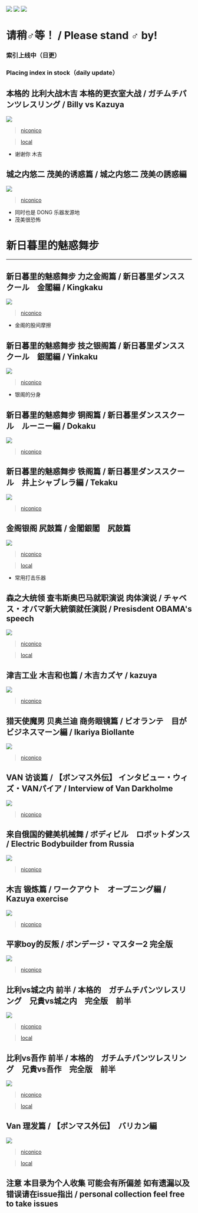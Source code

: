 ![](https://img.shields.io/github/issues/tydaytygx/gachimuchi_aniki_area)
![](https://img.shields.io/github/stars/tydaytygx/gachimuchi_aniki_area)
![](https://img.shields.io/github/license/tydaytygx/gachimuchi_aniki_area)
# 请稍♂等！ / Please stand ♂ by! 
<h3>索引上线中（日更）</h3>
<h3>Placing index in stock（daily update）</h3>

## 本格的 比利大战木吉 本格的更衣室大战 / ガチムチパンツレスリング / Billy vs Kazuya
![](https://cdn.jsdelivr.net/gh/tydaytygx/Gachimuchi_aniki_area/imgs/billy_vs_kazuya2.jpeg)
> [niconico](https://www.nicovideo.jp/watch/sm1175788)

> [local](https://github.com/tydaytygx/Gachimuchi_area/blob/main/videos/%E6%9C%AC%E6%A0%BC%E7%9A%84%20%E3%82%AC%E3%83%81%E3%83%A0%E3%83%81%E3%83%91%E3%83%B3%E3%83%84%E3%83%AC%E3%82%B9%E3%83%AA%E3%83%B3%E3%82%B0%20-%20%E3%83%8B%E3%82%B3%E3%83%8B%E3%82%B3%E5%8B%95%E7%94%BB.ts?raw=true)
+ 谢谢你 木吉

## 城之内悠二 茂美的诱惑篇 / 城之内悠二 茂美の誘惑編 
![](https://cdn.jsdelivr.net/gh/tydaytygx/Gachimuchi_aniki_area/imgs/茂美誘惑篇.jpeg)
> [niconico](https://www.nicovideo.jp/watch/sm12110047)
+ 同时也是 DONG 乐器发源地
+ 茂美很恐怖

# 新日暮里的魅惑舞步
---
## 新日暮里的魅惑舞步 力之金阁篇 / 新日暮里ダンススクール　金閣編 / Kingkaku
![](https://cdn.jsdelivr.net/gh/tydaytygx/Gachimuchi_aniki_area/imgs/kingkaku.jpeg)
> [niconico](https://www.nicovideo.jp/watch/sm14483345)
+ 金阁的股间摩擦

## 新日暮里的魅惑舞步 技之银阁篇 / 新日暮里ダンススクール　銀閣編 / Yinkaku
![](https://cdn.jsdelivr.net/gh/tydaytygx/Gachimuchi_aniki_area/imgs/yinkaku.jpeg)
> [niconico](https://www.nicovideo.jp/watch/sm14520778)
+ 银阁的分身

## 新日暮里的魅惑舞步 铜阁篇 / 新日暮里ダンススクール　ルーニー編 / Dokaku
![](https://cdn.jsdelivr.net/gh/tydaytygx/Gachimuchi_aniki_area/imgs/dokaku.jpeg)
> [niconico](https://www.nicovideo.jp/watch/sm14441987)

## 新日暮里的魅惑舞步 铁阁篇 / 新日暮里ダンススクール　井上シャブレラ編 / Tekaku
![](https://cdn.jsdelivr.net/gh/tydaytygx/Gachimuchi_aniki_area/imgs/tekaku.jpeg)
> [niconico](https://www.nicovideo.jp/watch/sm14623706)

## 金阁银阁 尻鼓篇 / 金閣銀閣　尻鼓篇
![](https://cdn.jsdelivr.net/gh/tydaytygx/Gachimuchi_aniki_area/imgs/kingkaku_yinkaku.jpeg)
> [niconico](https://www.nicovideo.jp/watch/sm40067336)

> [local](https://raw.githubusercontent.com/tydaytygx/Gachimuchi_area/main/videos/%E9%87%91%E9%96%A3%E9%8A%80%E9%96%A3%E3%80%80%E5%B0%BB%E9%BC%93%E7%AF%872_2%20-%20%E3%83%8B%E3%82%B3%E3%83%8B%E3%82%B3%E5%8B%95%E7%94%BB.ts)
+ 常用打击乐器

## 森之大统领 查韦斯奥巴马就职演说 肉体演说 / チャベス・オバマ新大統領就任演説 / Presisdent OBAMA's speech
![](https://cdn.jsdelivr.net/gh/tydaytygx/Gachimuchi_aniki_area/imgs/OBAMA.jpeg)
> [niconico](https://www.nicovideo.jp/watch/sm5926280)

> [local](https://raw.githubusercontent.com/tydaytygx/Gachimuchi_area/main/videos/%E3%80%90%E6%96%B0%E6%97%A5%E6%9A%AE%E9%87%8C%E5%A4%A7%E7%B5%B1%E9%A0%98%E3%80%91%E3%80%80%E3%83%81%E3%83%A3%E3%83%99%E3%82%B9%E3%83%BB%E3%82%AA%E3%83%90%E3%83%9E%E6%96%B0%E5%A4%A7%E7%B5%B1%E9%A0%98%E5%B0%B1%E4%BB%BB%E6%BC%94%E8%AA%AC%20-%20%E3%83%8B%E3%82%B3%E3%83%8B%E3%82%B3%E5%8B%95%E7%94%BB.ts)


## 津吉工业 木吉和也篇 / 木吉カズヤ / kazuya
![](https://cdn.jsdelivr.net/gh/tydaytygx/Gachimuchi_aniki_area/imgs/kazuya.jpeg)
> [niconico](https://www.nicovideo.jp/watch/sm11985282)

## 猎天使魔男 贝奥兰迪 商务眼镜篇 / ビオランテ　目がビジネスマーン編 / Ikariya Biollante
![](https://cdn.jsdelivr.net/gh/tydaytygx/Gachimuchi_aniki_area/imgs/biollante.jpeg)

> [niconico](https://www.nicovideo.jp/watch/sm5518359)


## VAN 访谈篇 / 【ボンマス外伝】 インタビュー・ウィズ・VANパイア / Interview of Van Darkholme 
![](https://cdn.jsdelivr.net/gh/tydaytygx/Gachimuchi_aniki_area/imgs/van_darkholme_interview.jpeg)
> [niconico](https://www.nicovideo.jp/watch/sm8522884)


## 来自俄国的健美机械舞 / ボディビル　ロボットダンス / Electric Bodybuilder from Russia
![](https://cdn.jsdelivr.net/gh/tydaytygx/Gachimuchi_aniki_area/imgs/gachimuchi_russia.jpg)

> [niconico](https://www.nicovideo.jp/watch/sm137455)

## 木吉 锻炼篇 / ワークアウト　オープニング編 / Kazuya exercise
![](https://cdn.jsdelivr.net/gh/tydaytygx/Gachimuchi_aniki_area/imgs/kazuya_exercise.jpeg)

> [niconico](https://www.nicovideo.jp/watch/sm5000078)

## 平家boy的反叛 / ボンデージ・マスター2 完全版
![](https://cdn.jsdelivr.net/gh/tydaytygx/Gachimuchi_aniki_area/imgs/boys_avenger.jpeg)

> [niconico](https://www.nicovideo.jp/watch/sm13283091)



## 比利vs城之内 前半 / 本格的　ガチムチパンツレスリング　兄貴vs城之内　完全版　前半
![](https://cdn.jsdelivr.net/gh/tydaytygx/Gachimuchi_aniki_area/imgs/billy_vs_jonouchi.jpg)

> [niconico](https://www.nicovideo.jp/watch/sm4987950)

> [local](https://github.com/tydaytygx/Gachimuchi_area/raw/main/videos/%E6%9C%AC%E6%A0%BC%E7%9A%84%E3%80%80%E3%82%AC%E3%83%81%E3%83%A0%E3%83%81%E3%83%91%E3%83%B3%E3%83%84%E3%83%AC%E3%82%B9%E3%83%AA%E3%83%B3%E3%82%B0%E3%80%80%E5%85%84%E8%B2%B4vs%E5%9F%8E%E4%B9%8B%E5%86%85%E3%80%80%E5%AE%8C%E5%85%A8%E7%89%88%E3%80%80%E5%89%8D%E5%8D%8A%20-%20%E3%83%8B%E3%82%B3%E3%83%8B%E3%82%B3%E5%8B%95%E7%94%BB.ts)
> 
## 比利vs吾作 前半 / 本格的　ガチムチパンツレスリング　兄貴vs吾作　完全版　前半
![](https://cdn.jsdelivr.net/gh/tydaytygx/Gachimuchi_aniki_area/imgs/billy_vs_gosaku.jpg)

> [niconico](https://www.nicovideo.jp/watch/sm5576817)

> [local](https://github.com/tydaytygx/Gachimuchi_area/raw/main/videos/%E6%9C%AC%E6%A0%BC%E7%9A%84%E3%80%80%E3%82%AC%E3%83%81%E3%83%A0%E3%83%81%E3%83%91%E3%83%B3%E3%83%84%E3%83%AC%E3%82%B9%E3%83%AA%E3%83%B3%E3%82%B0%E3%80%80%E5%85%84%E8%B2%B4vs%E5%90%BE%E4%BD%9C%E3%80%80%E5%AE%8C%E5%85%A8%E7%89%88%E3%80%80%E5%89%8D%E5%8D%8A%20-%20%E3%83%8B%E3%82%B3%E3%83%8B%E3%82%B3%E5%8B%95%E7%94%BB.ts)

## Van 理发篇 / 【ボンマス外伝】　バリカン編
![](https://cdn.jsdelivr.net/gh/tydaytygx/Gachimuchi_aniki_area/imgs/gachimuchi_VAN_haircut.jpg)

> [niconico](https://www.nicovideo.jp/watch/sm5576817)

> [local](https://github.com/tydaytygx/Gachimuchi_area/raw/main/videos/%E3%80%90%E3%83%9C%E3%83%B3%E3%83%9E%E3%82%B9%E5%A4%96%E4%BC%9D%E3%80%91%E3%80%80%E3%83%90%E3%83%AA%E3%82%AB%E3%83%B3%E7%B7%A8%20-%20%E3%83%8B%E3%82%B3%E3%83%8B%E3%82%B3%E5%8B%95%E7%94%BB_2.ts)

## 注意 本目录为个人收集 可能会有所偏差 如有遗漏以及错误请在issue指出 / personal collection feel free to take issues


